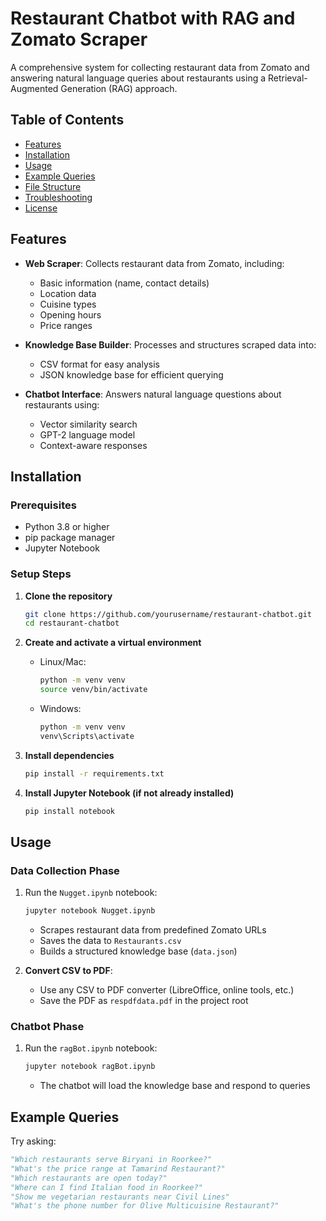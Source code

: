 # Restaurant Chatbot with RAG and Zomato Scraper

A comprehensive system for collecting restaurant data from Zomato and answering natural language queries about restaurants using a Retrieval-Augmented Generation (RAG) approach.

## Table of Contents
- [Features](#features)
- [Installation](#installation)
- [Usage](#usage)
- [Example Queries](#example-queries)
- [File Structure](#file-structure)
- [Troubleshooting](#troubleshooting)
- [License](#license)

## Features

- **Web Scraper**: Collects restaurant data from Zomato, including:
  - Basic information (name, contact details)
  - Location data
  - Cuisine types
  - Opening hours
  - Price ranges

- **Knowledge Base Builder**: Processes and structures scraped data into:
  - CSV format for easy analysis
  - JSON knowledge base for efficient querying

- **Chatbot Interface**: Answers natural language questions about restaurants using:
  - Vector similarity search
  - GPT-2 language model
  - Context-aware responses

## Installation

### Prerequisites
- Python 3.8 or higher
- pip package manager
- Jupyter Notebook

### Setup Steps

1. **Clone the repository**
   ```bash
   git clone https://github.com/yourusername/restaurant-chatbot.git
   cd restaurant-chatbot
   ```

2. **Create and activate a virtual environment**
   - Linux/Mac:
     ```bash
     python -m venv venv
     source venv/bin/activate
     ```
   - Windows:
     ```cmd
     python -m venv venv
     venv\Scripts\activate
     ```

3. **Install dependencies**
   ```bash
   pip install -r requirements.txt
   ```

4. **Install Jupyter Notebook (if not already installed)**
   ```bash
   pip install notebook
   ```

## Usage

### Data Collection Phase

1. Run the `Nugget.ipynb` notebook:
   ```bash
   jupyter notebook Nugget.ipynb
   ```
   - Scrapes restaurant data from predefined Zomato URLs
   - Saves the data to `Restaurants.csv`
   - Builds a structured knowledge base (`data.json`)

2. **Convert CSV to PDF**:
   - Use any CSV to PDF converter (LibreOffice, online tools, etc.)
   - Save the PDF as `respdfdata.pdf` in the project root

### Chatbot Phase

1. Run the `ragBot.ipynb` notebook:
   ```bash
   jupyter notebook ragBot.ipynb
   ```
   - The chatbot will load the knowledge base and respond to queries

## Example Queries

Try asking:

```python
"Which restaurants serve Biryani in Roorkee?"
"What's the price range at Tamarind Restaurant?"
"Which restaurants are open today?"
"Where can I find Italian food in Roorkee?"
"Show me vegetarian restaurants near Civil Lines"
"What's the phone number for Olive Multicuisine Restaurant?"
```

